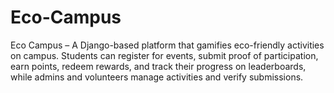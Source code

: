 # Eco-Campus
Eco Campus – A Django-based platform that gamifies eco-friendly activities on campus. Students can register for events, submit proof of participation, earn points, redeem rewards, and track their progress on leaderboards, while admins and volunteers manage activities and verify submissions.
